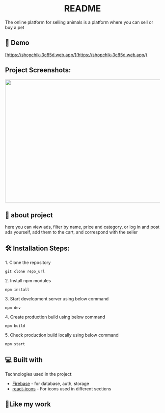 <h1 align="center">README</h1>

<p>The online platform for selling animals is a platform where you can sell or buy a pet</a></p>

<h2>🚀 Demo</h2>

[https://shopchik-3c85d.web.app/](https://shopchik-3c85d.web.app/)

<h2>Project Screenshots:</h2>

<img src="(https://raw.githubusercontent.com/aduvancik/aduvancik/be6ab6ec02acf9f32fc53944a5f9ade02e3e185e/Знімок екрана 2024-06-14 о 13.32.44.png)" width="800" height="400&quot;/">

  
  
<h2>🧐 about project</h2>

<p>here you can view ads, filter by name, price and category, or log in and post ads yourself, add them to the cart, and correspond with the seller</p>

<h2>🛠️ Installation Steps:</h2>

<p>1. Clone the repository</p>

```
git clone repo_url
```

<p>2. Install npm modules</p>

```
npm install
```

<p>3. Start development server using below command</p>

```
npm dev
```

<p>4. Create production build using below command</p>

```
npm build
```

<p>5. Check production build locally using below command</p>

```
npm start
```

  
<h2>💻 Built with</h2>

Technologies used in the project:

*  [Firebase](https://firebase.com/) - for database, auth, storage
*  [react-icons](https://www.npmjs.com/package/react-icons)  - For icons used in different sections


<h2>💖Like my work</h2>
